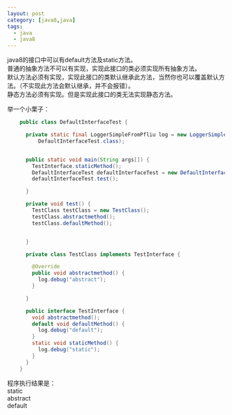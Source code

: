```yaml
---
layout: post
category: [java8,java]
tags:
  - java
  - java8
---
```

java8的接口中可以有default方法及static方法。  
普通的抽象方法不可以有实现，实现此接口的类必须实现所有抽象方法。  
默认方法必须有实现，实现此接口的类默认继承此方法，当然你也可以覆盖默认方法。（不实现此方法会默认继承，并不会报错）。  
静态方法必须有实现。但是实现此接口的类无法实现静态方法。

举一个小栗子：

```java
	public class DefaultInterfaceTest {

	  private static final LoggerSimpleFromPfliu log = new LoggerSimpleFromPfliu(
	      DefaultInterfaceTest.class);


	  public static void main(String args[]) {
	    TestInterface.staticMethod();
	    DefaultInterfaceTest defaultInterfaceTest = new DefaultInterfaceTest();
	    defaultInterfaceTest.test();

	  }

	  private void test() {
	    TestClass testClass = new TestClass();
	    testClass.abstractmethod();
	    testClass.defaultMethod();


	  }

	  private class TestClass implements TestInterface {

	   	@Override
	    public void abstractmethod() {
	      log.debug("abstract");
	    }

	  }

	  public interface TestInterface {
	    void abstractmethod();
	    default void defaultMethod() {
	      log.debug("default");
	    }
	    static void staticMethod() {
	      log.debug("static");
	    }
	  }
	}
```	 
程序执行结果是：  
static  
abstract  
default  
